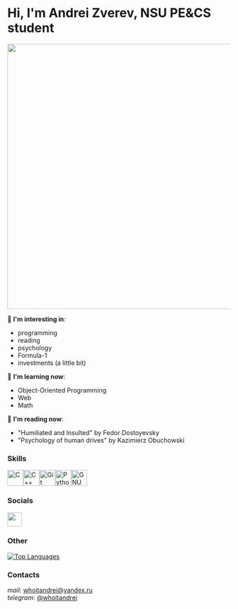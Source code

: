 # Hi, I'm Andrei Zverev, NSU PE&CS student

<div id="header" align="center">
  <img src="https://i.giphy.com/media/v1.Y2lkPTc5MGI3NjExY3U4a2tnanJudGJrbWt5bm5rOHBidG8xYWplNHUyemozMndqcmN4ZSZlcD12MV9pbnRlcm5hbF9naWZfYnlfaWQmY3Q9Zw/sUt8uDIusftiE/giphy.gif" width="600"/>
</div>

👀 **I'm interesting in**:
- programming
- reading
- psychology
- Formula-1
- investments (a little bit)

🧠 **I'm learning now**:
 - Object-Oriented Programming
 - Web
 - Math

📖 **I'm reading now**:
- "Humiliated and Insulted" by Fedor Dostoyevsky
- "Psychology of human drives" by Kazimierz Obuchowski

### Skills

<p align="left">
<a href="https://docs.microsoft.com/en-us/cpp/?view=msvc-170" target="_blank" rel="noreferrer"><img src="https://raw.githubusercontent.com/danielcranney/readme-generator/main/public/icons/skills/c-colored.svg" width="36" height="36" alt="C" /></a><a href="https://docs.microsoft.com/en-us/cpp/?view=msvc-170" target="_blank" rel="noreferrer"><img src="https://raw.githubusercontent.com/danielcranney/readme-generator/main/public/icons/skills/cplusplus-colored.svg" width="36" height="36" alt="C++" /></a><a href="https://git-scm.com/" target="_blank" rel="noreferrer"><img src="https://raw.githubusercontent.com/danielcranney/readme-generator/main/public/icons/skills/git-colored.svg" width="36" height="36" alt="Git" /></a><a href="https://www.python.org/" target="_blank" rel="noreferrer"><img src="https://raw.githubusercontent.com/danielcranney/readme-generator/main/public/icons/skills/python-colored.svg" width="36" height="36" alt="Python" /></a><a href="https://www.gnu.org/software/bash/" target="_blank" rel="noreferrer"><img src="https://raw.githubusercontent.com/danielcranney/readme-generator/main/public/icons/skills/gnubash.svg" width="36" height="36" alt="GNU Bash" /></a></p>

### Socials<p align="left"> <a href="https://www.github.com/whoitandrei" target="_blank" rel="noreferrer"> <picture> <source media="(prefers-color-scheme: dark)" srcset="https://raw.githubusercontent.com/danielcranney/readme-generator/main/public/icons/socials/github-dark.svg" /> <source media="(prefers-color-scheme: light)" srcset="https://raw.githubusercontent.com/danielcranney/readme-generator/main/public/icons/socials/github.svg" /> <img src="https://raw.githubusercontent.com/danielcranney/readme-generator/main/public/icons/socials/github.svg" width="32" height="32" /> </picture> </a></p>

### Other

<a href="https://github.com/whoitandrei" align="left"><img src="https://github-readme-stats.vercel.app/api/top-langs/?username=whoitandrei&langs_count=10&title_color=0891b2&text_color=ffffff&icon_color=0891b2&bg_color=1c1917&hide_border=true&locale=en&custom_title=Top%20%Languages" alt="Top Languages" /></a>

### Contacts
*mail*: <a href="mailto:whoitandrei@yandex.ru">whoitandrei@yandex.ru</a> \
*telegram*: <a href="https://t.me/whoitandrei">@whoitandrei</a>

